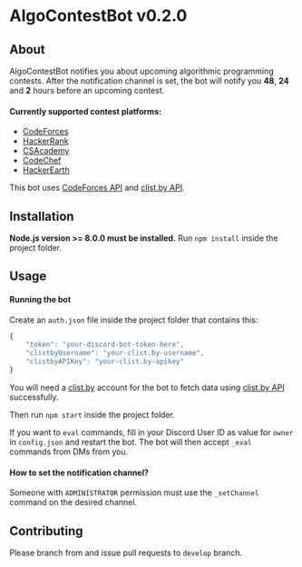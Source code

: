 
# AlgoContestBot v0.2.0

## About
AlgoContestBot notifies you about upcoming algorithmic programming contests.
After the notification channel is set, the bot will notify you **48**, **24** and **2** hours before an upcoming contest.
#### Currently supported contest platforms:
* [CodeForces](https://codeforces.com)
* [HackerRank](https://hackerrank.com)
* [CSAcademy](https://csacademy.com)
* [CodeChef](https://codechef.com)
* [HackerEarth](https://hackerearth.com)

This bot uses [CodeForces API](http://codeforces.com/api/help) and [clist.by API](https://clist.by/api/v1/doc/).

## Installation

**Node.js version >= 8.0.0 must be installed.**
Run `npm install` inside the project folder.

## Usage
#### Running the bot
Create an `auth.json` file inside the project folder that contains this:
```js
{
	"token": "your-discord-bot-token-here",
	"clistbyUsername": "your-clist.by-username",
	"clistbyAPIKey": "your-clist.by-apikey"
}
```
You will need a [clist.by](clist.by) account for the bot to fetch data using [clist.by API](https://clist.by/api/v1/doc/) successfully.

Then run `npm start` inside the project folder.

If you want to `eval` commands, fill in your Discord User ID as value for `owner` in `config.json` and restart the bot. The bot will then accept `_eval` commands from DMs from you.

#### How to set the notification channel?
Someone with `ADMINISTRATOR` permission must use the `_setChannel` command on the desired channel.

## Contributing
Please branch from and issue pull requests to `develop` branch.